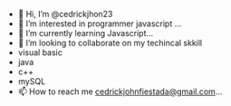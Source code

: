 - 👋 Hi, I’m @cedrickjhon23
- 👀 I’m interested in programmer javascript ...
- 🌱 I’m currently learning Javascript...
- 💞️ I’m looking to collaborate on my techincal skkill
- visual basic
- java
- c++
- mySQL 
- 📫 How to reach me cedrickjohnfiestada@gmail.com...

<!---
cedrickjhon23/cedrickjhon23 is a ✨ special ✨ repository because its `README.md` (this file) appears on your GitHub profile.
You can click the Preview link to take a look at your changes.
--->
